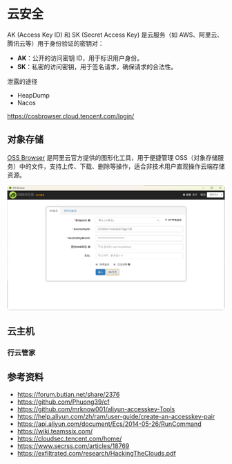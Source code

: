 # 云安全

AK (Access Key ID) 和 SK (Secret Access Key) 是云服务（如 AWS、阿里云、腾讯云等）用于身份验证的密钥对：

- **AK**：公开的访问密钥 ID，用于标识用户身份。
- **SK**：私密的访问密钥，用于签名请求，确保请求的合法性。

泄露的途径

- HeapDump
- Nacos

<https://cosbrowser.cloud.tencent.com/login/>

## 对象存储

[OSS Browser](https://github.com/aliyun/oss-browser) 是阿里云官方提供的图形化工具，用于便捷管理 OSS（对象存储服务）中的文件，支持上传、下载、删除等操作，适合非技术用户直观操作云端存储资源。

![aliyun-oss-browser-1](../images/aliyun-oss-browser-1.png)

## 云主机

### 行云管家

## 参考资料

- <https://forum.butian.net/share/2376>
- <https://github.com/Phuong39/cf>
- <https://github.com/mrknow001/aliyun-accesskey-Tools>
- <https://help.aliyun.com/zh/ram/user-guide/create-an-accesskey-pair>
- <https://api.aliyun.com/document/Ecs/2014-05-26/RunCommand>
- <https://wiki.teamssix.com/>
- <https://cloudsec.tencent.com/home/>
- <https://www.secrss.com/articles/18769>
- <https://exfiltrated.com/research/HackingTheClouds.pdf>
